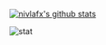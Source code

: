 
[![nivlafx's github stats](https://github-readme-stats.vercel.app/api?username=nivlafx&theme=react&count_private=true&show_icons=true)](https://github.com/nivlafx) 

![stat](https://github-readme-streak-stats.herokuapp.com/?user=nivlafx&theme=dark)

<!--[![Top Langs](https://github-readme-stats.vercel.app/api/top-langs/?username=nivlafx&theme=react&layout=compact&show_icons=true)](https://github.com/nivlafx)-->

<!--

### Hi there 👋

**nivlafx/nivlafx** is a ✨ _special_ ✨ repository because its `README.md` (this file) appears on your GitHub profile.

Here are some ideas to get you started:

- 🔭 I’m currently working on ...
- 🌱 I’m currently learning ...
- 👯 I’m looking to collaborate on ...
- 🤔 I’m looking for help with ...
- 💬 Ask me about ...
- 📫 How to reach me: ...
- 😄 Pronouns: ...
- ⚡ Fun fact: ...
-->
